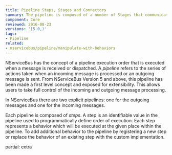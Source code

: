```yaml
---
title: Pipeline Steps, Stages and Connectors
summary: The pipeline is composed of a number of Stages that communicate via Connectors
component: Core
reviewed: 2016-08-23
versions: '[5.0,)'
tags:
- Pipeline
related:
- nservicebus/pipeline/manipulate-with-behaviors
---
```


NServiceBus has the concept of a pipeline execution order that is executed when a message is received or dispatched. A *pipeline* refers to the series of actions taken when an incoming message is processed or an outgoing message is sent. From NServiceBus Version 5 and above, this pipeline has been made a first level concept and exposed for extensibility. This allows users to take full control of the incoming and outgoing message processing.

In NServiceBus there are two explicit pipelines: one for the outgoing messages and one for the incoming messages.

Each pipeline is composed of *steps*. A step is an identifiable value in the pipeline used to programmatically define order of execution. Each step represents a behavior which will be executed at the given place within the pipeline. To add additional behavior to the pipeline by registering a new step or replace the behavior of an existing step with the custom implementation.

partial: extra
